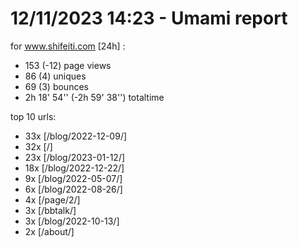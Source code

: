 # 12/11/2023 14:23 - Umami report
for www.shifeiti.com [24h] :

 - 153 (-12) page views
 - 86 (4) uniques
 - 69 (3) bounces
 - 2h 18' 54'' (-2h 59' 38'') totaltime


top 10 urls:
 - 33x [/blog/2022-12-09/]
 - 32x [/]
 - 23x [/blog/2023-01-12/]
 - 18x [/blog/2022-12-22/]
 - 9x [/blog/2022-05-07/]
 - 6x [/blog/2022-08-26/]
 - 4x [/page/2/]
 - 3x [/bbtalk/]
 - 3x [/blog/2022-10-13/]
 - 2x [/about/]


